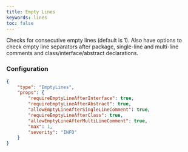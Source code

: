 ```yaml
---
title: Empty Lines
keywords: lines
toc: false
---
```


Checks for consecutive empty lines (default is 1). Also have options to check empty line separators after package, single-line and multi-line comments and class/interface/abstract declarations.

### Configuration

```json
{
    "type": "EmptyLines",
    "props": {
        "requireEmptyLineAfterInterface": true,
        "requireEmptyLineAfterAbstract": true,
        "allowEmptyLineAfterSingleLineComment": true,
        "requireEmptyLineAfterClass": true,
        "allowEmptyLineAfterMultiLineComment": true,
        "max": 1,
        "severity": "INFO"
    }
}
```